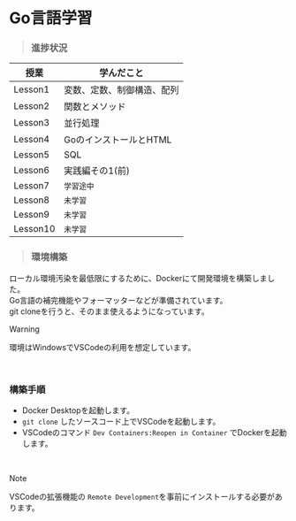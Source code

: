 Go言語学習
==========

>### 進捗状況

| 授業    | 学んだこと|
|--------|-----------|
|Lesson1 |変数、定数、制御構造、配列|
|Lesson2 |関数とメソッド|
|Lesson3 |並行処理|
|Lesson4 |GoのインストールとHTML|
|Lesson5 |SQL|
|Lesson6 |実践編その1(前)|
|Lesson7 |`学習途中`|
|Lesson8 |`未学習`|
|Lesson9 |`未学習`|
|Lesson10|`未学習`|


>### 環境構築

ローカル環境汚染を最低限にするために、Dockerにて開発環境を構築しました。<br>
Go言語の補完機能やフォーマッターなどが準備されています。<br>
git cloneを行うと、そのまま使えるようになっています。

> [!WARNING]
> 環境はWindowsでVSCodeの利用を想定しています。

<br>

### 構築手順
- Docker Desktopを起動します。
- `git clone` したソースコード上でVSCodeを起動します。
- VSCodeのコマンド `Dev Containers:Reopen in Container` でDockerを起動します。

<br>

> [!NOTE]
> VSCodeの拡張機能の `Remote Development`を事前にインストールする必要があります。

